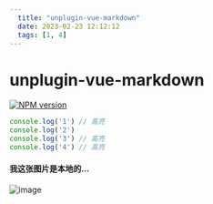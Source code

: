 ```yaml
---
  title: "unplugin-vue-markdown"
  date: 2023-02-23 12:12:12
  tags: [1, 4]
---
```


# unplugin-vue-markdown

[![NPM version](https://img.shields.io/npm/v/unplugin-vue-markdown?color=a1b858)](https://www.npmjs.com/package/unplugin-vue-markdown)

```js
console.log('1') // 高亮
console.log('2')
console.log('3') // 高亮
console.log('4') // 高亮
```

#### 我这张图片是本地的...

![image](/public/images/logo/logo_wk.png)
